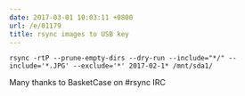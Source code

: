 ```yaml
---
date: 2017-03-01 10:03:11 +0800
url: /e/01179
title: rsync images to USB key
---
```



	rsync -rtP --prune-empty-dirs --dry-run --include="*/" --include='*.JPG' --exclude='*' 2017-02-1* /mnt/sda1/

Many thanks to BasketCase on #rsync IRC
